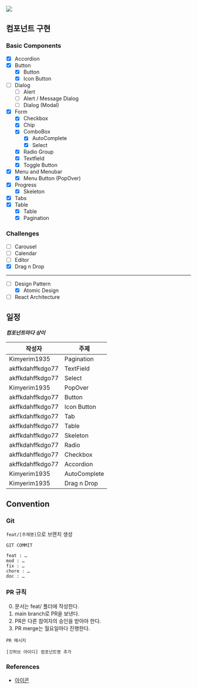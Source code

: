 ![](https://img.shields.io/badge/기간-2023--05~2023--06-blue)

## 컴포넌트 구현

### Basic Components

-   [x] Accordion
-   [x] Button
    -   [x] Button
    -   [x] Icon Button
-   [ ] Dialog
    -   [ ] Alert
    -   [ ] Alert / Message Dialog
    -   [ ] Dialog (Modal)
-   [x] Form
    -   [x] Checkbox
    -   [x] Chip
    -   [x] ComboBox
        -   [x] AutoComplete
        -   [x] Select
    -   [x] Radio Group
    -   [x] Textfield
    -   [x] Toggle Button
-   [x] Menu and Menubar
    -   [x] Menu Button (PopOver)
-   [x] Progress
    -   [x] Skeleton
-   [x] Tabs
-   [x] Table
    -   [x] Table
    -   [x] Pagination

### Challenges

-   [ ] Carousel
-   [ ] Calendar
-   [ ] Editor
-   [x] Drag n Drop

---

-   [ ] Design Pattern
    -   [x] Atomic Design
-   [ ] React Architecture

## 일정

**_컴포넌트마다 상이_**

| 작성자           | 주제         |
| ---------------- | ------------ |
| Kimyerim1935     | Pagination   |
| akffkdahffkdgo77 | TextField    |
| akffkdahffkdgo77 | Select       |
| Kimyerim1935     | PopOver      |
| akffkdahffkdgo77 | Button       |
| akffkdahffkdgo77 | Icon Button  |
| akffkdahffkdgo77 | Tab          |
| akffkdahffkdgo77 | Table        |
| akffkdahffkdgo77 | Skeleton     |
| akffkdahffkdgo77 | Radio        |
| akffkdahffkdgo77 | Checkbox     |
| akffkdahffkdgo77 | Accordion    |
| Kimyerim1935     | AutoComplete |
| Kimyerim1935     | Drag n Drop  |

## Convention

### Git

<code>feat/[주제명]</code>으로 브랜치 생성

```
GIT COMMIT

feat : …
mod : …
fix : …
chore : …
doc : …
```

### PR 규칙

0. 문서는 feat/ 폴더에 작성한다.
1. main branch로 PR을 보낸다.
2. PR은 다른 참여자의 승인을 받아야 한다.
3. PR merge는 월요일마다 진행한다.

```
PR 메시지

[깃허브 아이디] 컴포넌트명 추가

```

### References

-   [아이콘](https://heroicons.com/)
